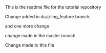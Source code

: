 This is the readme file for the tutorial repository 

Change added in dazzling_feature branch.

and one more change

change made in the master branch 


Change made to this file